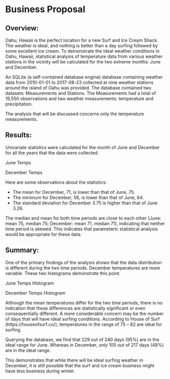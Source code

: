 # Business Proposal
## Overview:
<p>Oahu, Hawaii is the perfect location for a new Surf and Ice Cream Shack.  The weather is ideal, and nothing is better than a day surfing followed by some excellent ice cream.   To demonstrate the ideal weather conditions in Oahu, Hawaii, statistical analysis of temperature data from various weather stations in the vicinity will be calculated for the two extreme months: June and December. </p>

<p>An SQLite (a self-contained database engine) database containing weather data from 2010-01-01 to 2017-08-23 collected at nine weather stations around the island of Oahu was provided.  The database contained two datasets: Measurements and Stations.  The Measurements had a total of 19,550 observations and two weather measurements: temperature and precipitation.</p>

<p>The analysis that will be discussed concerns only the temperature measurements.</p>

## Results:

<p>Univariate statistics were calculated for the month of June and December for all the years that the data were collected.</p>

<image href="https://github.com/CWCroghan/Mod9_Challenge/blob/main/JuneTemps.png">June Temps</image>

<image href="https://github.com/CWCroghan/Mod9_Challenge/blob/main/DecTemps.png">December Temps</image>

<p>Here are some observations about the statistics:</p>
<ul>
<li>The mean for December, 71, is lower than that of June, 75.</li>
<li>The minimum for December, 56, is lower than that of June, 64.</li>
<li>The standard deviation for December 3.75 is higher than that of June 3.26.</li>
</ul> 

<p>The median and mean for both time periods are close to each other (June: mean 75, median 75; December: mean 71, median 71), indicating that neither time period is skewed.  This indicates that parameteric statistical analysis would be appropriate for these data.</p>

## Summary: 

<p>One of the primary findings of the analysis shows that the data distribution is different during the two time periods.  December temperatures are more variable.  These two histograms demonstrate this point.</p>

<image href="https://github.com/CWCroghan/Mod9_Challenge/blob/main/JuneHistogram.png">June Temps Histogram</image>

<image href="https://github.com/CWCroghan/Mod9_Challenge/blob/main/DecHistogram.png">December Temps Histogram</image>

<p>Although the mean temperatures differ for the two time periods, there is no indication that these differences are statistically significant or even consequentially different.  A more considerable concern may be the number of days that will have ideal surfing conditions.  According to House of Surf (https://houseofsurf.co/), temperatures in the range of 75 – 82 are ideal for surfing.</p>

<p>Querying the database, we find that 229 out of 240 days (95%) are in the ideal range for June.  Whereas in December, only 105 out of 217 days (48%) are in the ideal range.  </p>

<p>This demonstrates that while there will be ideal surfing weather in December, it is still possible that the surf and ice cream business might have less business during winter.</p>